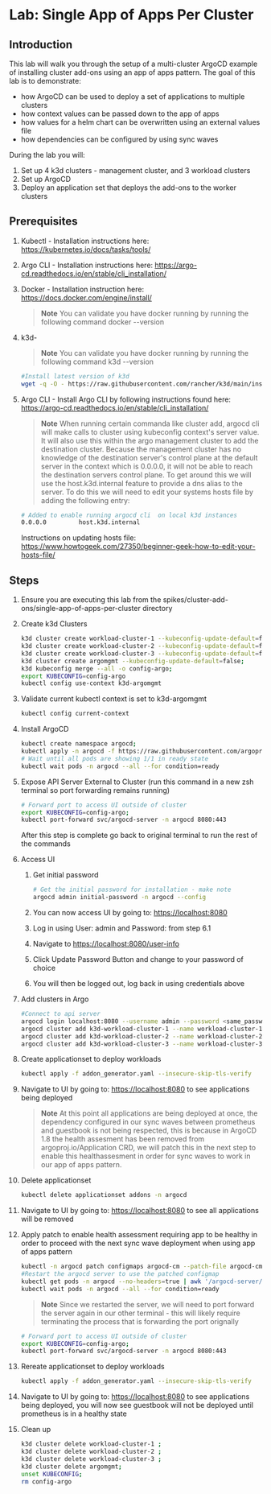 # Lab: Single App of Apps Per Cluster

## Introduction

This lab will walk you through the setup of a multi-cluster ArgoCD example of installing cluster add-ons using an app of apps pattern.  The goal of this lab is to demonstrate:

- how ArgoCD can be used to deploy a set of applications to multiple clusters
- how context values can be passed down to the app of apps
- how values for a helm chart can be overwritten using an external values file
- how dependencies can be configured by using sync waves

During the lab you will:

1. Set up 4 k3d clusters - management cluster, and 3 workload clusters
2. Set up ArgoCD
3. Deploy an application set that deploys the add-ons to the worker clusters

## Prerequisites

1. Kubectl - Installation instructions here: <https://kubernetes.io/docs/tasks/tools/>
2. Argo CLI - Installation instructions here: <https://argo-cd.readthedocs.io/en/stable/cli_installation/>
3. Docker - Installation instruction here: <https://docs.docker.com/engine/install/>
   > **Note**
   > You can validate you have docker running by running the following command
   > docker --version
4. k3d-
   > **Note**
   > You can validate you have docker running by running the following command
   > k3d --version

    ``` bash
    #Install latest version of k3d
    wget -q -O - https://raw.githubusercontent.com/rancher/k3d/main/install.sh | sudo bash
    ```

5. Argo CLI - Install Argo CLI by following instructions found here: <https://argo-cd.readthedocs.io/en/stable/cli_installation/>
   > **Note**
   > When running certain commanda like cluster add, argocd cli will make calls to cluster using kubeconfig context's server value.  It will also use this within the argo management cluster to add the destination cluster.  Because the management cluster has no knowledge of the destination server's control plane at the default server in the context which is 0.0.0.0, it will not be able to reach the destination servers control plane.  To get around this we will use the host.k3d.internal feature to provide a dns alias to the server.  To do this we will need to edit your systems hosts file by adding the following entry:  

   ``` bash
   # Added to enable running argocd cli  on local k3d instances
   0.0.0.0         host.k3d.internal
   ```

   Instructions on updating hosts file: <https://www.howtogeek.com/27350/beginner-geek-how-to-edit-your-hosts-file/>

## Steps

1. Ensure you are executing this lab from the spikes/cluster-add-ons/single-app-of-apps-per-cluster directory

2. Create k3d Clusters

    ``` bash
    k3d cluster create workload-cluster-1 --kubeconfig-update-default=false;
    k3d cluster create workload-cluster-2 --kubeconfig-update-default=false;
    k3d cluster create workload-cluster-3 --kubeconfig-update-default=false;
    k3d cluster create argomgmt --kubeconfig-update-default=false;
    k3d kubeconfig merge --all -o config-argo;
    export KUBECONFIG=config-argo
    kubectl config use-context k3d-argomgmt 
    ```

3. Validate current kubectl context is set to k3d-argomgmt

    ``` bash
    kubectl config current-context
    ```

4. Install ArgoCD

    ``` bash
    kubectl create namespace argocd;
    kubectl apply -n argocd -f https://raw.githubusercontent.com/argoproj/argo-cd/stable/manifests/install.yaml;
    # Wait until all pods are showing 1/1 in ready state
    kubectl wait pods -n argocd --all --for condition=ready
    ```

5. Expose API Server External to Cluster (run this command in a new zsh terminal so port forwarding remains running)

    ``` bash
    # Forward port to access UI outside of cluster
    export KUBECONFIG=config-argo;
    kubectl port-forward svc/argocd-server -n argocd 8080:443
    ```

    After this step is complete go back to original terminal to run the rest of the commands

6. Access UI

    1. Get initial password

        ``` bash
        # Get the initial password for installation - make note
        argocd admin initial-password -n argocd --config
        ````

    2. You can now access UI by going to: <https://localhost:8080>
    3. Log in using User: admin and Password: from step 6.1
    4. Navigate to <https://localhost:8080/user-info>
    5. Click Update Password Button and change to your password of choice
    6. You will then be logged out, log back in using credentials above

7. Add clusters in Argo

    ``` bash
    #Connect to api server 
    argocd login localhost:8080 --username admin --password <same_password_used_in_ui>
    argocd cluster add k3d-workload-cluster-1 --name workload-cluster-1 --insecure;
    argocd cluster add k3d-workload-cluster-2 --name workload-cluster-2 --insecure;
    argocd cluster add k3d-workload-cluster-3 --name workload-cluster-3 --insecure
    ```

8. Create applicationset to deploy workloads

    ``` bash
    kubectl apply -f addon_generator.yaml --insecure-skip-tls-verify
    ```

9. Navigate to UI by going to: <https://localhost:8080> to see applications being deployed

   > **Note**
   > At this point all applications are being deployed at once, the dependency configured in our sync waves between prometheus and guestbook is not being respected, this is because in ArgoCD 1.8 the health assesment has been removed from argoproj.io/Application CRD, we will patch this in the next step to enable this healthassesment in order for sync waves to work in our app of apps pattern.

10. Delete applicationset

    ``` bash
    kubectl delete applicationset addons -n argocd
    ```

11. Navigate to UI by going to: <https://localhost:8080> to see all applications will be removed

12. Apply patch to enable health assessment requiring app to be healthy in order to proceed with the next sync wave deployment when using app of apps pattern

    ``` bash
    kubectl -n argocd patch configmaps argocd-cm --patch-file argocd-cm-patch.yaml;
    #Restart the argocd server to use the patched configmap
    kubectl get pods -n argocd --no-headers=true | awk '/argocd-server/{print $1}'| xargs  kubectl delete -n argocd pod;
    kubectl wait pods -n argocd --all --for condition=ready
    ```

    > **Note**
    > Since we restarted the server, we will need to port forward the server again in our other terminal - this will likely require terminating the process that is forwarding the port orignally

    ``` bash
    # Forward port to access UI outside of cluster
    export KUBECONFIG=config-argo;
    kubectl port-forward svc/argocd-server -n argocd 8080:443
    ```

13. Rereate applicationset to deploy workloads

    ``` bash
    kubectl apply -f addon_generator.yaml --insecure-skip-tls-verify
    ```

14. Navigate to UI by going to: <https://localhost:8080> to see applications being deployed, you will now see guestbook will not be deployed until prometheus is in a healthy state

15. Clean up

    ``` bash
    k3d cluster delete workload-cluster-1 ;
    k3d cluster delete workload-cluster-2 ;
    k3d cluster delete workload-cluster-3 ;
    k3d cluster delete argomgmt;
    unset KUBECONFIG;
    rm config-argo
    ```
